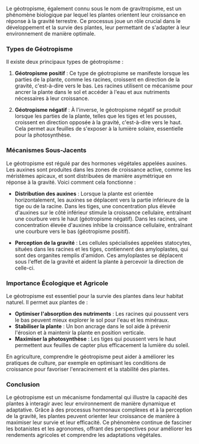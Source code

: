 Le géotropisme, également connu sous le nom de gravitropisme, est un phénomène biologique par lequel les plantes orientent leur croissance en réponse à la gravité terrestre. Ce processus joue un rôle crucial dans le développement et la survie des plantes, leur permettant de s'adapter à leur environnement de manière optimale.

### Types de Géotropisme

Il existe deux principaux types de géotropisme :

1. **Géotropisme positif** : Ce type de géotropisme se manifeste lorsque les parties de la plante, comme les racines, croissent en direction de la gravité, c'est-à-dire vers le bas. Les racines utilisent ce mécanisme pour ancrer la plante dans le sol et accéder à l'eau et aux nutriments nécessaires à leur croissance.

2. **Géotropisme négatif** : À l'inverse, le géotropisme négatif se produit lorsque les parties de la plante, telles que les tiges et les pousses, croissent en direction opposée à la gravité, c'est-à-dire vers le haut. Cela permet aux feuilles de s'exposer à la lumière solaire, essentielle pour la photosynthèse.

### Mécanismes Sous-Jacents

Le géotropisme est régulé par des hormones végétales appelées auxines. Les auxines sont produites dans les zones de croissance active, comme les méristèmes apicaux, et sont distribuées de manière asymétrique en réponse à la gravité. Voici comment cela fonctionne :

- **Distribution des auxines** : Lorsque la plante est orientée horizontalement, les auxines se déplacent vers la partie inférieure de la tige ou de la racine. Dans les tiges, une concentration plus élevée d'auxines sur le côté inférieur stimule la croissance cellulaire, entraînant une courbure vers le haut (géotropisme négatif). Dans les racines, une concentration élevée d'auxines inhibe la croissance cellulaire, entraînant une courbure vers le bas (géotropisme positif).

- **Perception de la gravité** : Les cellules spécialisées appelées statocytes, situées dans les racines et les tiges, contiennent des amyloplastes, qui sont des organites remplis d'amidon. Ces amyloplastes se déplacent sous l'effet de la gravité et aident la plante à percevoir la direction de celle-ci.

### Importance Écologique et Agricole

Le géotropisme est essentiel pour la survie des plantes dans leur habitat naturel. Il permet aux plantes de :

- **Optimiser l'absorption des nutriments** : Les racines qui poussent vers le bas peuvent mieux explorer le sol pour l'eau et les minéraux.
- **Stabiliser la plante** : Un bon ancrage dans le sol aide à prévenir l'érosion et à maintenir la plante en position verticale.
- **Maximiser la photosynthèse** : Les tiges qui poussent vers le haut permettent aux feuilles de capter plus efficacement la lumière du soleil.

En agriculture, comprendre le géotropisme peut aider à améliorer les pratiques de culture, par exemple en optimisant les conditions de croissance pour favoriser l'enracinement et la stabilité des plantes.

### Conclusion

Le géotropisme est un mécanisme fondamental qui illustre la capacité des plantes à interagir avec leur environnement de manière dynamique et adaptative. Grâce à des processus hormonaux complexes et à la perception de la gravité, les plantes peuvent orienter leur croissance de manière à maximiser leur survie et leur efficacité. Ce phénomène continue de fasciner les botanistes et les agronomes, offrant des perspectives pour améliorer les rendements agricoles et comprendre les adaptations végétales.
